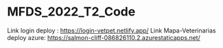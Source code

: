 # MFDS_2022_T2_Code
Link login deploy : https://login-vetpet.netlify.app/
Link Mapa-Veterinarias deploy azure: https://salmon-cliff-086826110.2.azurestaticapps.net/

